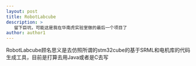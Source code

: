 ```yaml
---
layout: post
title: RobotLabcube
description: >
   留下巨坑，可能这是我在华南虎实验室做的最后一个项目了
author: author1
---
```


RobotLabcube顾名思义是去仿照所谓的stm32cube的基于SRML和电机库的代码生成工具，目前是打算去用Java或者是C去写